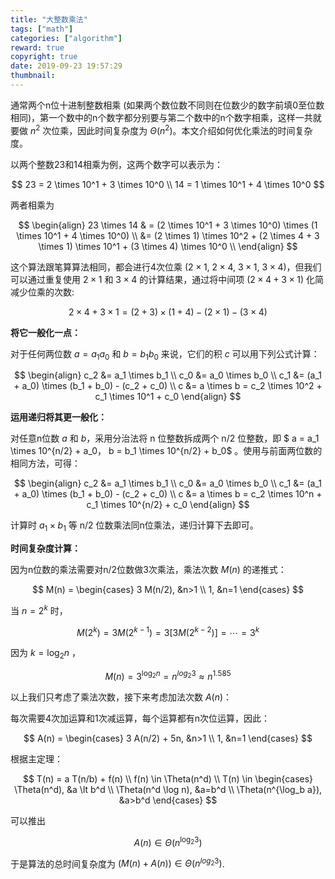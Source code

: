 ```yaml
---
title: "大整数乘法"
tags: ["math"]
categories: ["algorithm"]
reward: true
copyright: true
date: 2019-09-23 19:57:29
thumbnail:
---
```




通常两个n位十进制整数相乘 (如果两个数位数不同则在位数少的数字前填0至位数相同)，第一个数中的n个数字都分别要与第二个数中的n个数字相乘，这样一共就要做 $n^2$ 次位乘，因此时间复杂度为 $\Theta(n^2)$。本文介绍如何优化乘法的时间复杂度。

<!--more-->



以两个整数23和14相乘为例，这两个数字可以表示为：


$$
23 = 2 \times 10^1 + 3 \times 10^0 \\
14 = 1 \times 10^1 + 4 \times 10^0
$$


两者相乘为


$$
\begin{align}
23 \times 14 & = (2 \times 10^1 + 3 \times 10^0) \times (1 \times 10^1 + 4 \times 10^0) \\
&= (2 \times 1) \times 10^2 + (2 \times 4 + 3 \times 1) \times 10^1 + (3 \times 4) \times 10^0 \\
\end{align}
$$


这个算法跟笔算算法相同，都会进行4次位乘 ($2 \times 1$,  $2 \times 4$,  $3 \times 1$,  $3 \times 4$)，但我们可以通过重复使用 $2 \times 1$ 和 $3 \times 4$ 的计算结果，通过将中间项 $(2 \times 4 + 3 \times 1)$ 化简减少位乘的次数:


$$
2 \times 4 + 3 \times 1 = (2 + 3) \times (1 + 4) - (2 \times 1) - (3 \times 4)
$$


**将它一般化一点：**

对于任何两位数 $a = a_1 a_0$ 和 $b = b_1 b_0$ 来说，它们的积 $c$ 可以用下列公式计算：


$$
\begin{align}
c_2 &= a_1 \times b_1 \\
c_0 &= a_0 \times b_0 \\
c_1 &= (a_1 + a_0) \times (b_1 + b_0) - (c_2 + c_0) \\
c &= a \times b = c_2 \times 10^2 + c_1 \times 10^1 + c_0
\end{align}
$$


**运用递归将其更一般化：**

对任意n位数 $a$ 和 $b$，采用分治法将 n 位整数拆成两个 n/2 位整数，即 $ a = a_1 \times 10^{n/2} + a_0$，$ b = b_1 \times 10^{n/2} + b_0$ 。使用与前面两位数的相同方法，可得：


$$
\begin{align}
c_2 &= a_1 \times b_1 \\
c_0 &= a_0 \times b_0 \\
c_1 &= (a_1 + a_0) \times (b_1 + b_0) - (c_2 + c_0) \\
c &= a \times b = c_2 \times 10^n + c_1 \times 10^{n/2} + c_0
\end{align}
$$


计算时 $a_1 \times b_1$ 等 n/2 位数乘法同n位乘法，递归计算下去即可。

**时间复杂度计算：**

因为n位数的乘法需要对n/2位数做3次乘法，乘法次数 $M(n)$ 的递推式：


$$
M(n) =
\begin{cases}
3 M(n/2), &n>1 \\
1, &n=1
\end{cases}
$$


当 $n=2^k$ 时，


$$
M(2^k) = 3 M(2^{k-1}) = 3 \left[ 3 M(2^{k-2}) \right] = \cdots = 3^k
$$


因为 $k=\log_2 n$ ，


$$
M(n) = 3^{\log_2 n} = n^{log_2 3} \approx n^{1.585}
$$


以上我们只考虑了乘法次数，接下来考虑加法次数 $A(n)$：

每次需要4次加运算和1次减运算，每个运算都有n次位运算，因此：


$$
A(n) = 
\begin{cases}
3 A(n/2) + 5n, &n>1 \\
1, &n=1
\end{cases}
$$


根据主定理：


$$
T(n) = a T(n/b) + f(n) \\
f(n) \in \Theta(n^d) \\
T(n) \in 
\begin{cases}
\Theta(n^d), &a \lt b^d \\
\Theta(n^d \log n), &a=b^d \\
\Theta(n^{\log_b a}), &a>b^d 
\end{cases}
$$


可以推出


$$
A(n) \in \Theta(n^{\log_2 3})
$$


于是算法的总时间复杂度为 $\left( M(n) + A(n) \right) \in \Theta(n^{log_2 3})$.